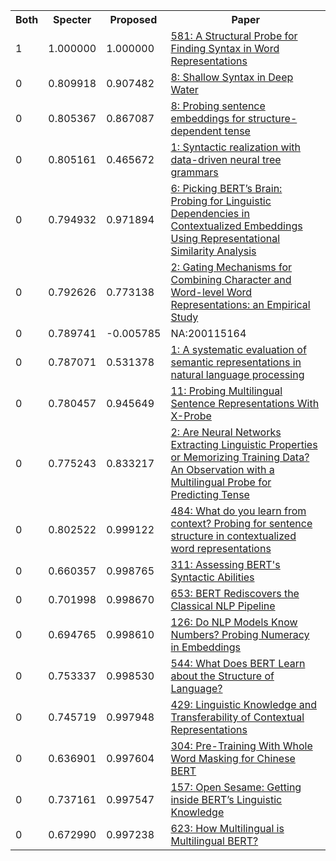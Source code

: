 <html><table><tr>
<th>Both</th>
<th>Specter</th>
<th>Proposed</th>
<th>Paper</th>
</tr>
<tr>
<td>1</td>
<td>1.000000</td>
<td>1.000000</td>
<td><a href="https://www.semanticscholar.org/paper/455a8838cde44f288d456d01c76ede95b56dc675">581: A Structural Probe for Finding Syntax in Word Representations</a></td>
</tr>
<tr>
<td>0</td>
<td>0.809918</td>
<td>0.907482</td>
<td><a href="https://www.semanticscholar.org/paper/4c636fa1843d15d0b0b7d3b8e3dca376b606abc7">8: Shallow Syntax in Deep Water</a></td>
</tr>
<tr>
<td>0</td>
<td>0.805367</td>
<td>0.867087</td>
<td><a href="https://www.semanticscholar.org/paper/ca03a22db1983e2d7a3b11e7ff78c5a1549ad593">8: Probing sentence embeddings for structure-dependent tense</a></td>
</tr>
<tr>
<td>0</td>
<td>0.805161</td>
<td>0.465672</td>
<td><a href="https://www.semanticscholar.org/paper/acf7dd2137dc79e99733311b1f3cb704f876e15e">1: Syntactic realization with data-driven neural tree grammars</a></td>
</tr>
<tr>
<td>0</td>
<td>0.794932</td>
<td>0.971894</td>
<td><a href="https://www.semanticscholar.org/paper/f0ed5550bafbe8d2ec85f8ba519d55b0775fa359">6: Picking BERT’s Brain: Probing for Linguistic Dependencies in Contextualized Embeddings Using Representational Similarity Analysis</a></td>
</tr>
<tr>
<td>0</td>
<td>0.792626</td>
<td>0.773138</td>
<td><a href="https://www.semanticscholar.org/paper/2efd695b61d7f54615de8cf447f36a45926e3df2">2: Gating Mechanisms for Combining Character and Word-level Word Representations: an Empirical Study</a></td>
</tr>
<tr>
<td>0</td>
<td>0.789741</td>
<td>-0.005785</td>
<td>NA:200115164</td>
</tr>
<tr>
<td>0</td>
<td>0.787071</td>
<td>0.531378</td>
<td><a href="https://www.semanticscholar.org/paper/70c50befabf67b01edd06e885bd11df74c6b89ea">1: A systematic evaluation of semantic representations in natural language processing</a></td>
</tr>
<tr>
<td>0</td>
<td>0.780457</td>
<td>0.945649</td>
<td><a href="https://www.semanticscholar.org/paper/191e5153ccc9722c5a44d79c7ceda52c947a9dcb">11: Probing Multilingual Sentence Representations With X-Probe</a></td>
</tr>
<tr>
<td>0</td>
<td>0.775243</td>
<td>0.833217</td>
<td><a href="https://www.semanticscholar.org/paper/a9423f8152e72b964ceadda9f7674a9aaebfea41">2: Are Neural Networks Extracting Linguistic Properties or Memorizing Training Data? An Observation with a Multilingual Probe for Predicting Tense</a></td>
</tr>
<tr>
<td>0</td>
<td>0.802522</td>
<td>0.999122</td>
<td><a href="https://www.semanticscholar.org/paper/e2587eddd57bc4ba286d91b27c185083f16f40ee">484: What do you learn from context? Probing for sentence structure in contextualized word representations</a></td>
</tr>
<tr>
<td>0</td>
<td>0.660357</td>
<td>0.998765</td>
<td><a href="https://www.semanticscholar.org/paper/efeab0dcdb4c1cce5e537e57745d84774be99b9a">311: Assessing BERT's Syntactic Abilities</a></td>
</tr>
<tr>
<td>0</td>
<td>0.701998</td>
<td>0.998670</td>
<td><a href="https://www.semanticscholar.org/paper/97906df07855b029b7aae7c2a1c6c5e8df1d531c">653: BERT Rediscovers the Classical NLP Pipeline</a></td>
</tr>
<tr>
<td>0</td>
<td>0.694765</td>
<td>0.998610</td>
<td><a href="https://www.semanticscholar.org/paper/0427110f0e79f41e69a8eb00a3ec8868bac26a4f">126: Do NLP Models Know Numbers? Probing Numeracy in Embeddings</a></td>
</tr>
<tr>
<td>0</td>
<td>0.753337</td>
<td>0.998530</td>
<td><a href="https://www.semanticscholar.org/paper/335613303ebc5eac98de757ed02a56377d99e03a">544: What Does BERT Learn about the Structure of Language?</a></td>
</tr>
<tr>
<td>0</td>
<td>0.745719</td>
<td>0.997948</td>
<td><a href="https://www.semanticscholar.org/paper/f6fbb6809374ca57205bd2cf1421d4f4fa04f975">429: Linguistic Knowledge and Transferability of Contextual Representations</a></td>
</tr>
<tr>
<td>0</td>
<td>0.636901</td>
<td>0.997604</td>
<td><a href="https://www.semanticscholar.org/paper/2ff41a463a374b138bb5a012e5a32bc4beefec20">304: Pre-Training With Whole Word Masking for Chinese BERT</a></td>
</tr>
<tr>
<td>0</td>
<td>0.737161</td>
<td>0.997547</td>
<td><a href="https://www.semanticscholar.org/paper/165d51a547cd920e6ac55660ad5c404dcb9562ed">157: Open Sesame: Getting inside BERT’s Linguistic Knowledge</a></td>
</tr>
<tr>
<td>0</td>
<td>0.672990</td>
<td>0.997238</td>
<td><a href="https://www.semanticscholar.org/paper/809cc93921e4698bde891475254ad6dfba33d03b">623: How Multilingual is Multilingual BERT?</a></td>
</tr>
</table></html>
